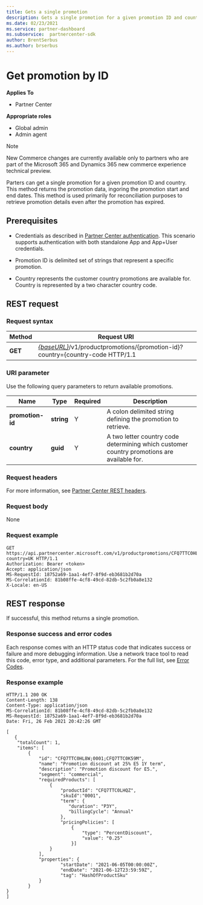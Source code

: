 ```yaml
---
title: Gets a single promotion
description: Gets a single promotion for a given promotion ID and country.
ms.date: 02/23/2021
ms.service: partner-dashboard
ms.subservice:  partnercenter-sdk
author: BrentSerbus
ms.author: brserbus
---
```


# Get promotion by ID

**Applies To**

- Partner Center

**Appropriate roles**

- Global admin
- Admin agent

> [!Note] 
> New Commerce changes are currently available only to partners who are part of the Microsoft 365 and Dynamics 365 new commerce experience technical preview.

Parters can get a single promotion for a given promotion ID and country. This method returns the promotion data, ingoring the promotion start and end dates. This method is used primarily for reconciliation purposes to retrieve promotion details even after the promotion has expired.

## Prerequisites

- Credentials as described in [Partner Center authentication](partner-center-authentication.md). This scenario supports authentication with both standalone App and App+User credentials.

- Promotion ID is delimited set of strings that represent a specific promotion.

- Country represents the customer country promotions are available for. Country is represented by a two character country code.

## REST request

### Request syntax

| Method   | Request URI                                                                                                                         |
|----------|-------------------------------------------------------------------------------------------------------------------------------------|
| **GET**  | [*{baseURL}*](partner-center-rest-urls.md)/v1/productpromotions/{promotion-id}?country={country-code HTTP/1.1 |

### URI parameter

Use the following query parameters to return available promotions.

| Name                    | Type     | Required | Description                                       |
|-------------------------|----------|----------|---------------------------------------------------|
| **promotion-id**  | **string** | Y        | A colon delimited string defining the promotion to retrieve.           |
| **country** | **guid** | Y        | A two letter country code determining which customer country promotions are available for. |

### Request headers

For more information, see [Partner Center REST headers](headers.md).

### Request body

None

### Request example

```http
GET https://api.partnercenter.microsoft.com/v1/productpromotions/CFQ7TTC0HL8W:0001:CFQ7TTC0K59M?country=UK HTTP/1.1
Authorization: Bearer <token>
Accept: application/json
MS-RequestId: 18752a69-1aa1-4ef7-8f9d-eb3681b2d70a
MS-CorrelationId: 81b08ffe-4cf8-49cd-82db-5c2fb0a8e132
X-Locale: en-US
```

## REST response

If successful, this method returns a single promotion.

### Response success and error codes

Each response comes with an HTTP status code that indicates success or failure and more debugging information. Use a network trace tool to read this code, error type, and additional parameters. For the full list, see [Error Codes](error-codes.md).

### Response example

```http
HTTP/1.1 200 OK
Content-Length: 138
Content-Type: application/json
MS-CorrelationId: 81b08ffe-4cf8-49cd-82db-5c2fb0a8e132
MS-RequestId: 18752a69-1aa1-4ef7-8f9d-eb3681b2d70a
Date: Fri, 26 Feb 2021 20:42:26 GMT

[
   {
    "totalCount": 1,
    "items": [
        {
            "id": "CFQ7TTC0HL8W;0001;CFQ7TTC0K59M",
            "name": "Promotion discount at 25% E5 1Y term",
            "description": "Promotion discount for E5.",
            "segment": "commercial",
            "requiredProducts": [
                {
                    "productId": "CFQ7TTC0LHQZ",
                    "skuId":"0001",
                    "term": {
                       "duration": "P3Y",
                       "billingCycle": "Annual"
                    },
                    "pricingPolicies": [
                        {
                            "type": "PercentDiscount",
                            "value": "0.25"
                        }]
                }
            ],
            "properties": {
                    "startDate": "2021-06-05T00:00:00Z",
                    "endDate": "2021-06-12T23:59:59Z",
                    "tag": "HashOfProductSku"
            }
        }
}
]
```
